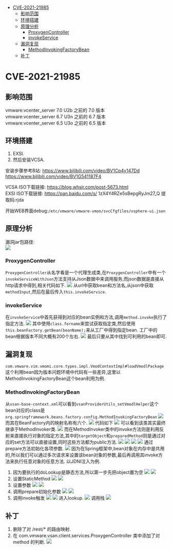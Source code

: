 - [CVE-2021-21985](#cve-2021-21985)
  - [影响范围](#影响范围)
  - [环境搭建](#环境搭建)
  - [原理分析](#原理分析)
    - [ProxygenController](#proxygencontroller)
    - [invokeService](#invokeservice)
  - [漏洞复现](#漏洞复现)
    - [MethodInvokingFactoryBean](#methodinvokingfactorybean)
  - [补丁](#补丁)
# CVE-2021-21985
## 影响范围
vmware:vcenter_server 7.0 U2b 之前的 7.0 版本  
vmware:vcenter_server 6.7 U3n 之前的 6.7 版本  
vmware:vcenter_server 6.5 U3o 之前的 6.5 版本  
## 环境搭建
1. EXSI.
2. 然后安装VCSA.

安装步骤参考B站: 
https://www.bilibili.com/video/BV1Cp4y147Dd  
https://www.bilibili.com/video/BV1G541187F4  

VCSA ISO下载链接: https://blog.whsir.com/post-5673.html  
EXSI ISO下载链接: https://pan.baidu.com/s/  1zX4Y4RZe5sBepgRyJm27_Q  提取码:rjda

开始WEB界面debug:`/etc/vmware/vmware-vmon/svcCfgfiles/vsphere-ui.json`
## 原理分析
漏洞jar包路径:  
![](1.png)
### ProxygenController
`ProxygenController`从名字看是一个代理生成类,在`ProxygenController`中有一个`invokeServiceWithJson`方法支持从Json数据中来调用服务,而json数据是直接从http请求中得到,相关代码如下.
![](2.png)
从url中获取bean和方法名,从json中获取`methodInput`,然后在最后传入`this.invokeService`.
### invokeService
在`invokeService`中首先获得到对应的bean实例和方法,调用`method.invoke`执行了指定方法.
![](4.png)
其中使用`class.forname`来尝试获取指定类,然后使用`this.beanFactory.getBean(beanName);`来从工厂中得到指定bean.
工厂中的bean根据版本不同大概有200个左右.
![](3.png)
最后只要从其中找到可利用的bean即可.
## 漏洞复现
`com.vmware.vim.vmomi.core.types.impl.VmodContextImpl#loadVmodlPackage`这个利用bean因为版本问题环境中代码有一些差异,这里以MethodInvokingFactoryBean这个bean利用为例.
### MethodInvokingFactoryBean
从`vsan-base-context.xml`可以看到`vsanProviderUtils_setVmodlHelper`这个bean对应的class是`org.springframework.beans.factory.config.MethodInvokingFactoryBean`
![](5.png)
而其在BeanFactory内的映射名称有六个.
![](6.png)
代码如下
![](7.png)
可以看到该类其实最终继承于MethodInvoker类.
![](8.png)
而在MethodInvoker类中的invoke方法则是利用反射来直接执行对象的指定方法,其中的`targetObject`和`preparedMethod`则是通过对应的set方法可以直接设置,同时这些方法都为public方法.
![](9.png)
![](10.png)
![](11.png)
![](12.png)
通过prepare方法初始化各项参数.
![](13.png)
因为在Spring框架中,bean对象在内存中是共用的,所以我们可以通过多次请求来设置该bean对象的参数,最后再调用其invoke方法来执行任意对象的任意方法.
以JDNI注入为例.
1. 因为要执行的doLookup是静态方法,所以第一步先把object置为空
![](15.png)
![](14.png)
2. 设置StaticMethod
![](17.png)
![](16.png)
3. 设置参数
![](19.png)
![](18.png)
4. 调用prepare初始化参数
![](23.png)
![](24.png)
5. 调用invoke触发
![](22.png)
![](25.png)
进入lookup.
![](20.png)
调用栈
![](21.png)
## 补丁
1. 删除了对 /rest/* 的路由映射.
2. 在 com.vmware.vsan.client.services.ProxygenController 类中添加了对 method 的判断.
![](26.png)